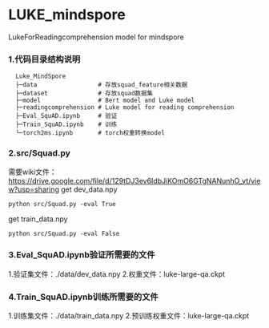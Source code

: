 # LUKE_mindspore
 LukeForReadingcomprehension model for mindspore

### 1.代码目录结构说明
```text
  Luke_MindSpore
  ├─data                 # 存放squad_feature相关数据
  ├─dataset              # 存放squad数据集
  ├─model                # Bert model and Luke model
  ├─readingcomprehension # Luke model for reading comprehension
  ├─Eval_SquAD.ipynb     # 验证
  ├─Train_SquAD.ipynb    # 训练
  └─torch2ms.ipynb       # torch权重转换model
```
### 2.src/Squad.py
需要wiki文件：https://drive.google.com/file/d/129tDJ3ev6IdbJiKOmO6GTgNANunhO_vt/view?usp=sharing
get dev_data.npy
```
python src/Squad.py -eval True
```
get train_data.npy
```
python src/Squad.py -eval False
```
### 3.Eval_SquAD.ipynb验证所需要的文件
1.验证集文件：./data/dev_data.npy
2.权重文件：luke-large-qa.ckpt

### 4.Train_SquAD.ipynb训练所需要的文件
1.训练集文件：./data/train_data.npy
2.预训练权重文件：luke-large-qa.ckpt
